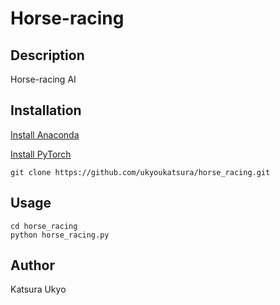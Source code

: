 # Horse-racing

## Description

Horse-racing AI

## Installation

[Install Anaconda](https://www.anaconda.com/)

[Install PyTorch](https://pytorch.org/)

```
git clone https://github.com/ukyoukatsura/horse_racing.git
```

## Usage

```
cd horse_racing
python horse_racing.py
```

## Author

Katsura Ukyo